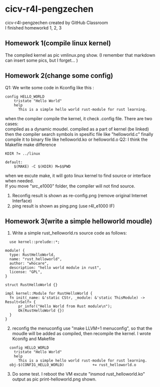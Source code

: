 # cicv-r4l-pengzechen
cicv-r4l-pengzechen created by GitHub Classroom  
I finished homeworkd 1, 2, 3

## Homework 1(compile linux kernel)
The compiled kernel as pic vmlinux.png show.
(I remember that markdown can insert some pics, but I forget... )
## Homework 2(change some config)
Q1: We write some code in Kconfig like this :
~~~
config HELLO_WORLD
	tristate "Hello World"
	help
	  This is a simple hello world rust-module for rust learning.
~~~
when the compiler compile the kernel, it check .config file. There are two cases:  
 compiled as a dynamic moudel.
 compiled as a part of kernel (be linked)
then the compiler search symbols in spesific file like "helloworld.c"
finally compile it to binary file like helloworld.ko or helloworld.o
Q2: I think the Makefile make difference
~~~
KDIR ?= ../linux

default:
	$(MAKE) -C $(KDIR) M=$$PWD

~~~
when we excute make, it will goto linux kernel to find source or interface when needed.  
If you move "src_e1000" folder, the compiler will not find source.

1. Reconfig result is shown as re-config.png (remove original Internet Interface)
2. ping result is shown as ping.png (use r4l_e1000 IF)
## Homework 3(write a simple helloworld moudle)
1. Write a simple rust_helloworld.rs source code as follows:
~~~
  use kernel::prelude::*;
      
module! {
  type: RustHelloWorld,
  name: "rust_helloworld",
  author: "whocare",
  description: "hello world module in rust",
  license: "GPL",
}
      
struct RustHelloWorld {}
      
impl kernel::Module for RustHelloWorld {
  fn init(_name: &'static CStr, _module: &'static ThisModule) -> Result<Self> {
      pr_info!("Hello World from Rust module\n");
      Ok(RustHelloWorld {})
  }
}
~~~
2. reconfig the menuconfig use "make LLVM=1 menuconfig", so that the moudle will be
   added as compiled, then recompile the kernel. I wrote Kconifg and Makefile 
~~~
  config HELLO_WORLD
  	tristate "Hello World"
  	help
  	  This is a simple hello world rust-module for rust learning.
  obj-$(CONFIG_HELLO_WORLD)		        += rust_helloworld.o
~~~
3. Do some test. I reboot the VM excute "insmod rust_helloworld.ko"
   output as pic print-helloworld.png shown.
